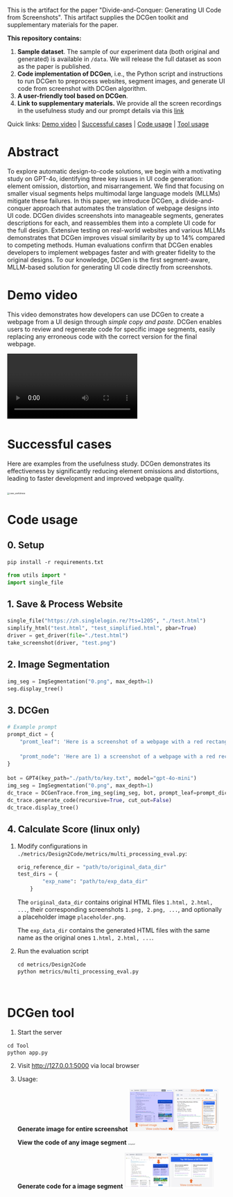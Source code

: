This is the artifact for the paper "Divide-and-Conquer: Generating UI Code from Screenshots". This artifact supplies the DCGen toolkit and supplementary materials for the paper. 



**This repository contains:**

1. **Sample dataset**. The sample of our experiment data (both original and generated) is available in `/data`. We will release the full dataset as soon as the paper is published.
2. **Code implementation of DCGen**, i.e., the Python script and instructions to run DCGen to preprocess websites, segment images, and generate UI code from screenshot with DCGen algorithm.
3. **A user-friendly tool based on DCGen**. 
4. **Link to supplementary materials.** We provide all the screen recordings in the usefulness study and our prompt details via this [link](https://drive.google.com/drive/folders/1FnR6MTKCSWFsUP__qO-J5YRhSB7RRDI-?usp=sharing) 



Quick links: [Demo video](#Demo-video) | [Successful cases](#Successful-cases) | [Code usage](#Code-usage) | [Tool usage](#DCGen-tool) 



# Abstract

To explore automatic design-to-code solutions, we begin with a motivating study on GPT-4o, identifying three key issues in UI code generation: element omission, distortion, and misarrangement. We find that focusing on smaller visual segments helps multimodal large language models (MLLMs) mitigate these failures. In this paper, we introduce DCGen, a divide-and-conquer approach that automates the translation of webpage designs into UI code. DCGen divides screenshots into manageable segments, generates descriptions for each, and reassembles them into a complete UI code for the full design. Extensive testing on real-world websites and various MLLMs demonstrates that DCGen improves visual similarity by up to 14% compared to competing methods. Human evaluations confirm that DCGen enables developers to implement webpages faster and with greater fidelity to the original designs. To our knowledge, DCGen is the first segment-aware, MLLM-based solution for generating UI code directly from screenshots.



# Demo video

This video demonstrates how developers can use DCGen to create a webpage from a UI design through *simple copy and paste*. DCGen enables users to review and regenerate code for specific image segments, easily replacing any erroneous code with the correct version for the final webpage.

<video src="./assets/demo.mp4"></video>



# Successful cases

Here are examples from the usefulness study. DCGen demonstrates its effectiveness by significantly reducing element omissions and distortions, leading to faster development and improved webpage quality.

<img src="C:\Users\Tony\Desktop\3rd_iter\user_study\figs\case_usefulness.png" alt="case_usefulness" style="zoom: 33%;" />





# Code usage

## 0. Setup

```she
pip install -r requirements.txt
```


```python
from utils import *
import single_file
```

## 1. Save & Process Website

```python
single_file("https://zh.singlelogin.re/?ts=1205", "./test.html")
simplify_html("test.html", "test_simplified.html", pbar=True)
driver = get_driver(file="./test.html")
take_screenshot(driver, "test.png")
```

## 2. Image Segmentation

```python
img_seg = ImgSegmentation("0.png", max_depth=1)
seg.display_tree()
```

## 3. DCGen

```python
# Example prompt
prompt_dict = {
    "promt_leaf": 'Here is a screenshot of a webpage with a red rectangular bounding box. Focus on the bounding box area. Respond with the content of the HTML+CSS code.',

    "promt_node": 'Here are 1) a screenshot of a webpage with a red rectangular bounding box , and 2) code of different elements in the bounding box. Utilize the provided code to write a new HTML and CSS file to replicate the website in the bounding box. Here is the code of different parts of the webpage in the bounding box:\n=============\n'
}

bot = GPT4(key_path="./path/to/key.txt", model="gpt-4o-mini")
img_seg = ImgSegmentation("0.png", max_depth=1)
dc_trace = DCGenTrace.from_img_seg(img_seg, bot, prompt_leaf=prompt_dict["promt_leaf"], prompt_node=prompt_dict["promt_node"])
dc_trace.generate_code(recursive=True, cut_out=False)
dc_trace.display_tree()
```

## 4. Calculate Score (linux only)

1. Modify configurations in `./metrics/Design2Code/metrics/multi_processing_eval.py`: 

   ```python
   orig_reference_dir = "path/to/original_data_dir"
   test_dirs = {
           "exp_name": "path/to/exp_data_dir"
       }
   ```

   The `original_data_dir` contains original HTML files `1.html, 2.html, ...`, their corresponding screenshots `1.png, 2.png, ...`, and optionally a placeholder image `placeholder.png`.

   The `exp_data_dir` contains the generated HTML files with the same name as the original ones `1.html, 2.html, ...`.

2. Run the evaluation script

	```shell
	cd metrics/Design2Code
	python metrics/multi_processing_eval.py



# DCGen tool

1. Start the server

```shell
cd Tool
python app.py
```

2. Visit http://127.0.0.1:5000 via local browser

3. Usage:

   **Generate image for entire screenshot**
   <img src="./assets/dcgenui1.png" alt="dcgenui1" style="zoom:20%;" />

   **View the code of any image segment**
   <img src="./assets/dcgenui2.png" alt="dcgenui2" style="zoom:20%;" />

   **Generate code for a image segment**
   <img src="./assets/dcgenui3.png" alt="dcgenui3" style="zoom:20%;" />

   